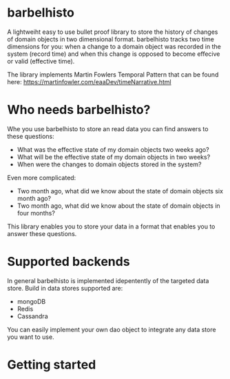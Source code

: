 # barbelhisto

A lightweiht easy to use bullet proof library to store the history of changes of domain objects in two dimensional format. barbelhisto tracks two time dimensions for you: when a change to a domain object was recorded in the system (record time) and when this change is opposed to become effecive or valid (effective time).

The library implements Martin Fowlers Temporal Pattern that can be found here: https://martinfowler.com/eaaDev/timeNarrative.html

# Who needs barbelhisto?

Whe you use barbelhisto to store an read data you can find answers to these questions:

- What was the effective state of my domain objects two weeks ago?
- What will be the effective state of my domain objects in two weeks?
- When were the changes to domain objects stored in the system?

Even more complicated:

- Two month ago, what did we know about the state of domain objects six month ago?
- Two month ago, what did we know about the state of domain objects in four months?

This library enables you to store your data in a format that enables you to answer these questions.

# Supported backends

In general barbelhisto is implemented idepentently of the targeted data store. Build in data stores supported are:

- mongoDB
- Redis
- Cassandra

You can easily implement your own dao object to integrate any data store you want to use.

# Getting started

